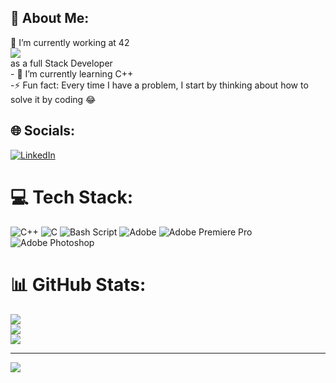 ## 💫 About Me:
🔭 I’m currently working at 42<br> ![](https://42.fr)<br>as a full Stack Developer<br>- 🌱 I’m currently learning C++<br>-⚡ Fun fact: Every time I have a problem, I start by thinking about how to solve it by coding 😂


## 🌐 Socials:
[![LinkedIn](https://img.shields.io/badge/LinkedIn-%230077B5.svg?logo=linkedin&logoColor=white)](https://linkedin.com/in/https://www.linkedin.com/in/edwin-mensah-86103a171/) 

# 💻 Tech Stack:
![C++](https://img.shields.io/badge/c++-%2300599C.svg?style=for-the-badge&logo=c%2B%2B&logoColor=white) ![C](https://img.shields.io/badge/c-%2300599C.svg?style=for-the-badge&logo=c&logoColor=white) ![Bash Script](https://img.shields.io/badge/bash_script-%23121011.svg?style=for-the-badge&logo=gnu-bash&logoColor=white) ![Adobe](https://img.shields.io/badge/adobe-%23FF0000.svg?style=for-the-badge&logo=adobe&logoColor=white) ![Adobe Premiere Pro](https://img.shields.io/badge/Adobe%20Premiere%20Pro-9999FF.svg?style=for-the-badge&logo=Adobe%20Premiere%20Pro&logoColor=white) ![Adobe Photoshop](https://img.shields.io/badge/adobe%20photoshop-%2331A8FF.svg?style=for-the-badge&logo=adobe%20photoshop&logoColor=white)
# 📊 GitHub Stats:
![](https://github-readme-stats.vercel.app/api?username=EdwinMensah&theme=dark&hide_border=false&include_all_commits=false&count_private=false)<br/>
![](https://nirzak-streak-stats.vercel.app/?user=EdwinMensah&theme=dark&hide_border=false)<br/>
![](https://github-readme-stats.vercel.app/api/top-langs/?username=EdwinMensah&theme=dark&hide_border=false&include_all_commits=false&count_private=false&layout=compact)

---
[![](https://visitcount.itsvg.in/api?id=EdwinMensah&icon=0&color=0)](https://visitcount.itsvg.in)

<!-- Proudly created with GPRM ( https://gprm.itsvg.in ) -->
